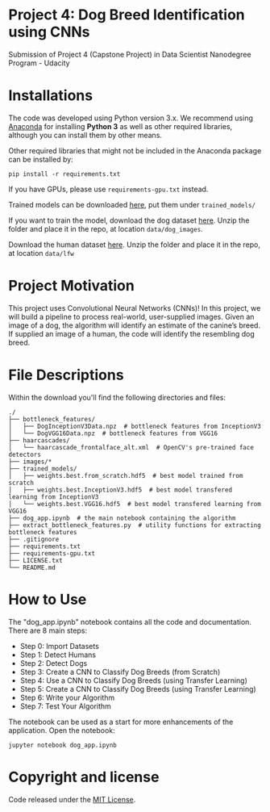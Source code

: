 # Project 4: Dog Breed Identification using CNNs 
Submission of Project 4 (Capstone Project) in Data Scientist Nanodegree Program - Udacity

# Installations
The code was developed using Python version 3.x. We recommend using [Anaconda](https://docs.anaconda.com/anaconda/install/index.html) for installing **Python 3** as well as other required libraries, although you can install them by other means.

Other required libraries that might not be included in the Anaconda package can be installed by:

```pip install -r requirements.txt```

If you have GPUs, please use ```requirements-gpu.txt``` instead.

Trained models can be downloaded [here](https://vnueduvn-my.sharepoint.com/:f:/g/personal/trangnm_58_vnu_edu_vn/EhzER0K8oVxAvrjDxUPsVgoBI9vkH8nlFv3NQGUHCg6abg?e=7xCzRI), put them under ```trained_models/```

If you want to train the model, download the dog dataset [here](https://s3-us-west-1.amazonaws.com/udacity-aind/dog-project/dogImages.zip). Unzip the folder and place it in the repo, at location ```data/dog_images```.

Download the human dataset [here](https://s3-us-west-1.amazonaws.com/udacity-aind/dog-project/lfw.zip). Unzip the folder and place it in the repo, at location ```data/lfw```

# Project Motivation
This project uses Convolutional Neural Networks (CNNs)! In this project, we will build a pipeline to process real-world, user-supplied images. Given an image of a dog, the algorithm will identify an estimate of the canine’s breed. If supplied an image of a human, the code will identify the resembling dog breed.

# File Descriptions

Within the download you'll find the following directories and files:
```
./
├── bottleneck_features/
│   ├── DogInceptionV3Data.npz  # bottleneck features from InceptionV3
│   └── DogVGG16Data.npz  # bottleneck features from VGG16
├── haarcascades/
│   └── haarcascade_frontalface_alt.xml  # OpenCV's pre-trained face detectors
├── images/*
├── trained_models/
│   ├── weights.best.from_scratch.hdf5  # best model trained from scratch
│   ├── weights.best.InceptionV3.hdf5  # best model transfered learning from InceptionV3
│   └── weights.best.VGG16.hdf5  # best model transfered learning from VGG16
├── dog_app.ipynb  # the main notebook containing the algorithm
├── extract_bottleneck_features.py  # utility functions for extracting bottleneck features
├── .gitignore
├── requirements.txt
├── requirements-gpu.txt
├── LICENSE.txt
└── README.md
```

# How to Use

The "dog_app.ipynb" notebook contains all the code and documentation. There are 8 main steps:

- Step 0: Import Datasets 
- Step 1: Detect Humans 
- Step 2: Detect Dogs 
- Step 3: Create a CNN to Classify Dog Breeds (from Scratch)
- Step 4: Use a CNN to Classify Dog Breeds (using Transfer Learning)
- Step 5: Create a CNN to Classify Dog Breeds (using Transfer Learning)
- Step 6: Write your Algorithm 
- Step 7: Test Your Algorithm

The notebook can be used as a start for more enhancements of the application. Open the notebook:

```jupyter notebook dog_app.ipynb```

# Copyright and license
Code released under the [MIT License](https://github.com/trangnm58/ds_udacity_project_4/LICENSE.txt).